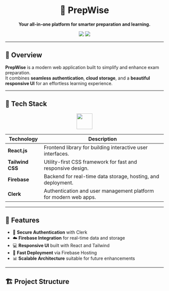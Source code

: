 <h1 align="center">🧠 PrepWise</h1>

<p align="center">
  <b>Your all-in-one platform for smarter preparation and learning.</b>  
</p>

<p align="center">
  <img src="https://img.shields.io/badge/Status-Active-success?style=for-the-badge" />
  <img src="https://img.shields.io/badge/License-MIT-blue?style=for-the-badge" />
</p>

---

## 🚀 Overview

**PrepWise** is a modern web application built to simplify and enhance exam preparation.  
It combines **seamless authentication**, **cloud storage**, and a **beautiful responsive UI** for an effortless learning experience.

---

## 🧩 Tech Stack

<p align="center">
  <img src="https://skillicons.dev/icons?i=react,tailwind,firebase" height="50" />

</p>

| Technology | Description |
|-------------|-------------|
| **React.js** | Frontend library for building interactive user interfaces. |
| **Tailwind CSS** | Utility-first CSS framework for fast and responsive design. |
| **Firebase** | Backend for real-time data storage, hosting, and deployment. |
| **Clerk** | Authentication and user management platform for modern web apps. |

---

## 🌟 Features

- 🔐 **Secure Authentication** with Clerk  
- ☁️ **Firebase Integration** for real-time data and storage  
- 💻 **Responsive UI** built with React and Tailwind  
- 🚀 **Fast Deployment** via Firebase Hosting  
- 📊 **Scalable Architecture** suitable for future enhancements  

---

## 🏗️ Project Structure

